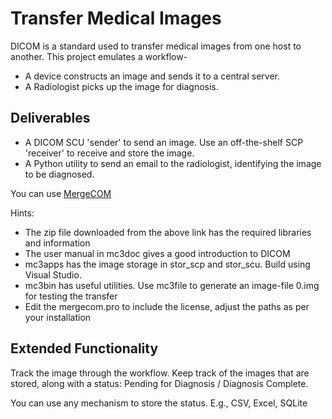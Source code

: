 # Transfer Medical Images

DICOM is a standard used to transfer medical images from one host to another.
This project emulates a workflow-

- A device constructs an image and sends it to a central server.
- A Radiologist picks up the image for diagnosis.

## Deliverables

- A DICOM SCU 'sender' to send an image.
Use an off-the-shelf SCP 'receiver' to receive and store the image.
- A Python utility to send an email to the radiologist,
identifying the image to be diagnosed.

You can use [MergeCOM](http://estore.merge.com/mergecom3/download-thanks.aspx?productId=b1534ecc-1e57-480c-b5ca-5681b30e996f)

Hints:

- The zip file downloaded from the above link has the required libraries and information
- The user manual in mc3doc gives a good introduction to DICOM 
- mc3apps has the image storage in stor_scp and stor_scu. Build using Visual Studio.
- mc3bin has useful utilities.
Use mc3file to generate an image-file 0.img for testing the transfer
- Edit the mergecom.pro to include the license, adjust the paths as per your installation

## Extended Functionality

Track the image through the workflow.
Keep track of the images that are stored, along with a status:
Pending for Diagnosis / Diagnosis Complete.

You can use any mechanism to store the status. E.g., CSV, Excel, SQLite
